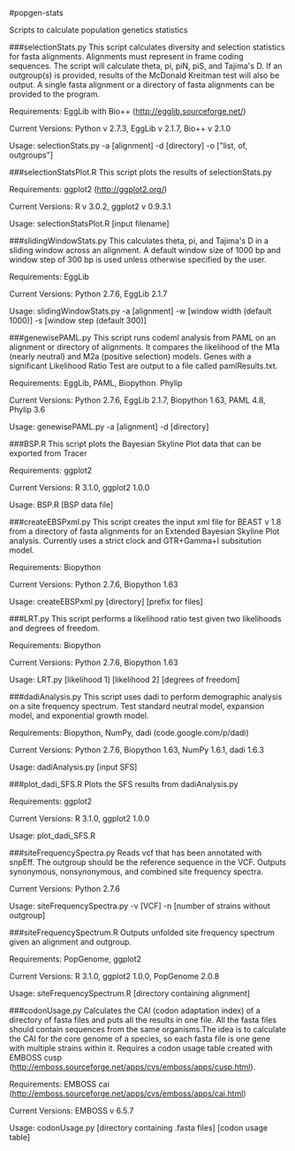 #popgen-stats

Scripts to calculate population genetics statistics

###selectionStats.py
This script calculates diversity and selection statistics for fasta alignments. Alignments must represent in frame coding sequences. The script will calculate theta, pi, piN, piS, and Tajima's D. If an outgroup(s) is provided, results of the McDonald Kreitman test will also be output. A single fasta alignment or a directory of fasta alignments can be provided to the program.

Requirements: EggLib with Bio++ (http://egglib.sourceforge.net/)

Current Versions: Python v 2.7.3, EggLib v 2.1.7, Bio++ v 2.1.0

Usage:
selectionStats.py -a [alignment] -d [directory] -o ["list, of, outgroups"]

###selectionStatsPlot.R
This script plots the results of selectionStats.py

Requirements: ggplot2 (http://ggplot2.org/)

Current Versions: R v 3.0.2, ggplot2 v 0.9.3.1

Usage:
selectionStatsPlot.R [input filename]

###slidingWindowStats.py
This calculates theta, pi, and Tajima's D in a sliding window across an alignment. A default window size of 1000 bp and window step of 300 bp is used unless otherwise specified by the user.

Requirements: EggLib 

Current Versions: Python 2.7.6, EggLib 2.1.7

Usage:
slidingWindowStats.py -a [alignment] -w [window width (default 1000)] -s [window step (default 300)]

###genewisePAML.py
This script runs codeml analysis from PAML on an alignment or directory of alignments. It compares the likelihood of the M1a (nearly neutral) and M2a (positive selection) models. Genes with a significant Likelihood Ratio Test are output to a file called pamlResults.txt.

Requirements: EggLib, PAML, Biopython. Phylip

Current Versions: Python 2.7.6, EggLib 2.1.7, Biopython 1.63, PAML 4.8, Phylip 3.6

Usage:
genewisePAML.py -a [alignment] -d [directory]

###BSP.R
This script plots the Bayesian Skyline Plot data that can be exported from
Tracer

Requirements: ggplot2

Current Versions: R 3.1.0, ggplot2 1.0.0

Usage:
BSP.R [BSP data file]

###createEBSPxml.py
This script creates the input xml file for BEAST v 1.8 from a directory of 
fasta alignments for an Extended Bayesian Skyline Plot analysis. Currently uses
a strict clock and GTR+Gamma+I subsitution model.

Requirements: Biopython

Current Versions: Python 2.7.6, Biopython 1.63

Usage:
createEBSPxml.py [directory] [prefix for files]

###LRT.py
This script performs a likelihood ratio test given two likelihoods and degrees
of freedom.

Requirements: Biopython

Current Versions: Python 2.7.6, Biopython 1.63

Usage:
LRT.py [likelihood 1] [likelihood 2] [degrees of freedom]

###dadiAnalysis.py
This script uses dadi to perform demographic analysis on a site frequency 
spectrum. Test standard neutral model, expansion model, and exponential growth
model. 

Requirements: Biopython, NumPy, dadi (code.google.com/p/dadi)

Current Versions: Python 2.7.6, Biopython 1.63, NumPy 1.6.1, dadi 1.6.3

Usage:
dadiAnalysis.py [input SFS]

###plot_dadi_SFS.R
Plots the SFS results from dadiAnalysis.py

Requirements: ggplot2

Current Versions: R 3.1.0, ggplot2 1.0.0

Usage:
plot_dadi_SFS.R

###siteFrequencySpectra.py
Reads vcf that has been annotated with snpEff. The outgroup should be the
reference sequence in the VCF. Outputs synonymous, nonsynonymous, and combined
site frequency spectra.

Current Versions: Python 2.7.6

Usage:
siteFrequencySpectra.py -v [VCF] -n [number of strains without outgroup]

###siteFrequencySpectrum.R
Outputs unfolded site frequency spectrum given an alignment and outgroup.

Requirements: PopGenome, ggplot2

Current Versions: R 3.1.0, ggplot2 1.0.0, PopGenome 2.0.8

Usage:
siteFrequencySpectrum.R [directory containing alignment]

###codonUsage.py
Calculates the CAI (codon adaptation index) of a directory of fasta files and puts all the results in one file.
All the fasta files should contain sequences from the same organisms.The idea is to calculate the CAI for the core genome
of a species, so each fasta file is one gene with multiple strains within it.
Requires a codon usage table created with EMBOSS cusp (http://emboss.sourceforge.net/apps/cvs/emboss/apps/cusp.html).

Requirements: EMBOSS cai (http://emboss.sourceforge.net/apps/cvs/emboss/apps/cai.html)

Current Versions: EMBOSS v 6.5.7

Usage:
codonUsage.py [directory containing .fasta files] [codon usage table]
